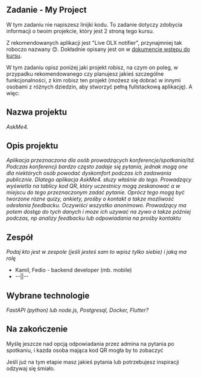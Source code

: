 ## Zadanie - My Project
W tym zadaniu nie napiszesz linijki kodu. To zadanie dotyczy zdobycia informacji o twoim projekcie, który jest 2 stroną tego kursu. 

Z rekomendowanych aplikacji jest "Live OLX notifier", przynajmniej tak roboczo nazwany 😊. Dokładnie opisany jest on w [dokumencie wstępu do kursu](https://docs.google.com/document/d/1FR6PSLg_5G0hWC429dXyeJLonLf76L1LbHH8ycVNavA).


W tym zadaniu opisz poniżej jaki projekt robisz, na czym on poleg, w przypadku rekomendowanego czy planujesz jakieś szczególne funkcjonalności, z kim robisz ten projekt (możesz się dobrać w innymi osobami z różnych dziedzin, aby stworzyć pełną fullstackową aplikację). A więc:

## Nazwa projektu
<i> AskMe4.</i>

## Opis projektu
<i> Aplikacja przeznaczona dla osób prowadzących konferencje/spotkania/itd. Podczas konferencji bardzo często zadaje się pytania, jednak mogą one dla niektórych osób powodać dyskomfort podczas ich zadawania publicznie. Dlatego aplikacja AskMe4. słuzy właśnie do tego. Prowadzący wyświetla na tablicy kod QR, który uczestnicy mogą zeskanować a w miejscu do tego przeznaczonym zadać pytanie. Oprócz tego mogą być tworzone rózne quizy, ankiety, prośby o kontakt a takze mozliwość odesłania feedbacku. Oczywiści wszystko anonimowo. Prowadzący ma potem dostęp do tych danych i moze ich uzywać na zywo a takze później podczas, np analizy feedbacku lub odpowiadania na prośby kontaktu</i>

## Zespół
<i> Podaj kto jest w zespole (jeśli jesteś sam to wpisz tylko siebie) i jaką ma rolę</i>

- Kamil, Fedio - backend developer (mb. mobile)
- --||--

## Wybrane technologie
<i>FastAPI (python) lub node.js, Postgresql, Docker, Flutter?</i>

## Na zakończenie
Myślę jeszcze nad opcją odpowiadania przez admina na pytania po spotkaniu, i kazda osoba mająca kod QR mogła by to zobaczyć


Jeśli już na tym etapie masz jakieś pytania lub potrzebujesz inspiracji odzywaj się śmiało.